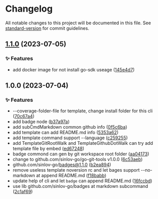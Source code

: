 # Changelog

All notable changes to this project will be documented in this file. See [standard-version](https://github.com/conventional-changelog/standard-version) for commit guidelines.

## [1.1.0](https://github.com/sinlov/gh-conventional-kit/compare/v1.0.0...v1.1.0) (2023-07-05)


### ✨ Features

* add docker image for not install go-sdk useage ([145e4d7](https://github.com/sinlov/gh-conventional-kit/commit/145e4d7f44bf9cbaee5570e74d81c6798f8f39ee))

## 1.0.0 (2023-07-04)


### ✨ Features

* --coverage-folder-file for template, change install folder for this cli ([70c67a4](https://github.com/sinlov/gh-conventional-kit/commit/70c67a47bdaa4888ef5cda23ac34bcb09010dd68))
* add badge node ([b37a97a](https://github.com/sinlov/gh-conventional-kit/commit/b37a97a25819f0a600f02a547883cede7653d978))
* add subCmdMarkdown common github info ([0f5c6ba](https://github.com/sinlov/gh-conventional-kit/commit/0f5c6baa51da5953ea3d430ce51273c21919bb68))
* add template can add README.md info ([5353a62](https://github.com/sinlov/gh-conventional-kit/commit/5353a6263b7d099852d86e695c3cc69ebea61cec))
* add template command support --language ([c259255](https://github.com/sinlov/gh-conventional-kit/commit/c25925549b0d2de7ffbbaf94f72054774f116b21))
* add TemplateGitRootWalk and TemplateGithubDotWalk can try add template file by embed ([ed67248](https://github.com/sinlov/gh-conventional-kit/commit/ed67248655cd50cbb0fb783269ce1e3095b431d9))
* badge commond can gen by git workspace root folder ([aa04173](https://github.com/sinlov/gh-conventional-kit/commit/aa04173c18b34f8ba925b5720ac509c9dc453898))
* change to github.com/sinlov-go/go-git-tools v1.0.0 ([6c53aeb](https://github.com/sinlov/gh-conventional-kit/commit/6c53aeb4cfb42890768b28a499110a27932e02f4))
* github.com/sinlov-go/badges@1.1.0 ([b2ea894](https://github.com/sinlov/gh-conventional-kit/commit/b2ea8941246ee27d96b226dd8a2ae4a51dac175c))
* remove useless template noversion rc and let bages support --no-markdown at append README.md ([f18babb](https://github.com/sinlov/gh-conventional-kit/commit/f18babbcc1a5b5fafd98a58bebfa262fc11af4f5))
* update help of cli and let `badge` can append README.md ([16fccbd](https://github.com/sinlov/gh-conventional-kit/commit/16fccbd30b8127dba847847409721d78bfc85551))
* use lib github.com/sinlov-go/badges at markdown subcommand ([2c1af69](https://github.com/sinlov/gh-conventional-kit/commit/2c1af69bc867fc2e5fc01893d702a1f9b888f580))

